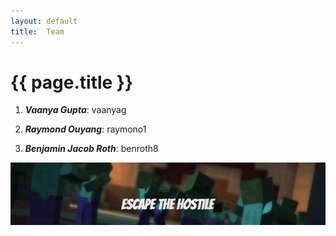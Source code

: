 ```yaml
---
layout: default
title:  Team
---
```


# {{ page.title }}


1. ***Vaanya Gupta***: vaanyag

2. ***Raymond Ouyang***: raymono1

3. ***Benjamin Jacob Roth***: benroth8


![](THEWALKINGDEAD.gif)
